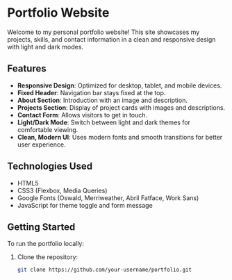 # Portfolio Website

Welcome to my personal portfolio website! This site showcases my projects, skills, and contact information in a clean and responsive design with light and dark modes.

## Features

- **Responsive Design**: Optimized for desktop, tablet, and mobile devices.
- **Fixed Header**: Navigation bar stays fixed at the top.
- **About Section**: Introduction with an image and description.
- **Projects Section**: Display of project cards with images and descriptions.
- **Contact Form**: Allows visitors to get in touch.
- **Light/Dark Mode**: Switch between light and dark themes for comfortable viewing.
- **Clean, Modern UI**: Uses modern fonts and smooth transitions for better user experience.

## Technologies Used

- HTML5
- CSS3 (Flexbox, Media Queries)
- Google Fonts (Oswald, Merriweather, Abril Fatface, Work Sans)
- JavaScript for theme toggle and form message

## Getting Started

To run the portfolio locally:

1. Clone the repository:

   ```bash
   git clone https://github.com/your-username/portfolio.git
